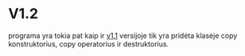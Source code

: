 # V1.2
programa yra tokia pat kaip ir [v1.1](https://github.com/AntanasU/klases/tree/v1.1) versijoje tik yra pridėta klasėje copy konstruktorius, copy operatorius ir destruktorius.
